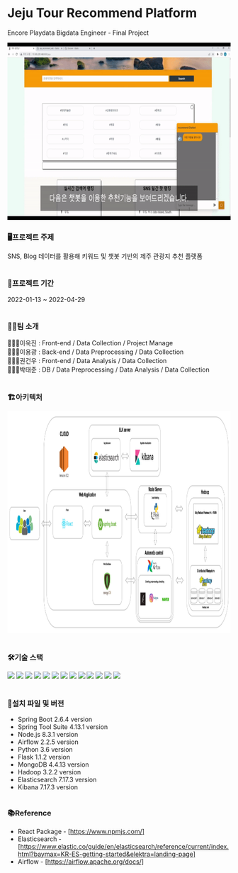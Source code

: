 # Jeju Tour Recommend Platform

Encore Playdata Bigdata Engineer - Final Project

<p align="center">
<img src="/asset/jeju_tourist_recommend.gif" width="700" height="400" >
</p>

### 🖥️프로젝트 주제
SNS, Blog 데이터를 활용해 키워드 및 챗봇 기반의 제주 관광지 추천 플랫폼 
#

### 📆프로젝트 기간
2022-01-13 ~ 2022-04-29
#

### 👨‍👨팀 소개
🙋🏼‍♂️이욱진 : Front-end / Data Collection / Project Manage  
🙋🏼‍♂️이용광 : Back-end / Data Preprocessing / Data Collection  
🙋🏼‍♂️권건우 : Front-end / Data Analysis / Data Collection  
🙋🏼‍♂️박태준 : DB / Data Preprocessing / Data Analysis / Data Collection 
#

### 🏗️아키텍처
<p align="center">
<img src="/asset/Architecture.jpg" width="1000" height="500" >
</p>

#

### 🛠️기술 스택
<p>
  <img src="https://img.shields.io/badge/Python-3776AB?style=flat-square&logo=Python&logoColor=white"/>
  <img src="https://img.shields.io/badge/Spring Boot-6DB33F?style=flat-square&logo=Spring%20Boot&logoColor=white"/>
  <img src="https://img.shields.io/badge/Html-E34F26?style=flat-square&logo=Html5&logoColor=white"/>
  <img src="https://img.shields.io/badge/CSS-1572B6?style=flat-square&logo=CSS3&logoColor=white"/>
  <img src="https://img.shields.io/badge/JavaScript-F7DF1E?style=flat-square&logo=JavaScript&logoColor=black"/>
  <img src="https://img.shields.io/badge/React-61DAFB?style=flat-square&logo=React&logoColor=black"/>
  <img src="https://img.shields.io/badge/Apache Hadoop-66CCFF?style=flat-square&logo=Apache%20Hadoop&logoColor=black"/>
  <img src="https://img.shields.io/badge/Elasticsearch-005571?style=flat-square&logo=Elasticsearch&logoColor=white"/>
  <img src="https://img.shields.io/badge/Kibana-005571?style=flat-square&logo=Kibana&logoColor=white"/>
  <img src="https://img.shields.io/badge/Flask-E6E6E6?style=flat-square&logo=Flask&logoColor=black"/>
  <img src="https://img.shields.io/badge/MongoDB-47A248?style=flat-square&logo=MongoDB&logoColor=white"/>
  <img src="https://img.shields.io/badge/Airflow-017CEE?style=flat-square&logo=ApacheAirflow&logoColor=white"/>
  <img src="https://img.shields.io/badge/AWS-232F3E?style=flat-square&logo=AmazonAWS&logoColor=white"/>
</p>

#

### 📂설치 파일 및 버전
- Spring Boot 2.6.4 version
- Spring Tool Suite 4.13.1 version
- Node.js 8.3.1 version
- Airflow 2.2.5 version
- Python 3.6 version
- Flask 1.1.2 version
- MongoDB 4.4.13 version
- Hadoop 3.2.2 version
- Elasticsearch 7.17.3 version
- Kibana 7.17.3 version

# 

### 📚Reference
- React Package - [https://www.npmjs.com/]
- Elasticsearch - [https://www.elastic.co/guide/en/elasticsearch/reference/current/index.html?baymax=KR-ES-getting-started&elektra=landing-page]
- Airflow - [https://airflow.apache.org/docs/]
